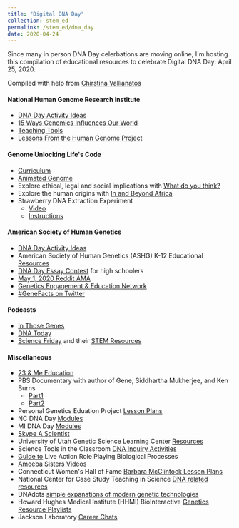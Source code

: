 ```yaml
---
title: "Digital DNA Day"
collection: stem_ed
permalink: /stem_ed/dna_day
date: 2020-04-24
---
```


Since many in person DNA Day celerbations are moving online, I'm hosting this compilation of educational resources to celebrate Digital DNA Day: April 25, 2020.

Compiled with help from [Chirstina Vallianatos](https://www.linkedin.com/in/christinavallianatos/)

#### National Human Genome Research Institute
* [DNA Day Activity Ideas](https://www.genome.gov/dna-day/get-activity-ideas)
* [15 Ways Genomics Influences Our World](https://www.genome.gov/dna-day/15-ways)
* [Teaching Tools](https://www.genome.gov/about-genomics/teaching-tools)
* [Lessons From the Human Genome Project](https://www.youtube.com/watch?v=qOW5e4BgEa4)
#### Genome Unlocking Life's Code
* [Curriculum](https://unlockinglifescode.org/learn/curriculum)
* [Animated Genome](https://unlockinglifescode.org/media/animations/659#660)
* Explore ethical, legal and social implications with [What do you think?](https://unlockinglifescode.org/wdyt/#/)
* Explore the human origins with [In and Beyond Africa](https://unlockinglifescode.org/iaba/)
* Strawberry DNA Extraction Experiment
  - [Video](https://www.youtube.com/watch?v=hOpu4iN5Bh4)
  - [Instructions](https://unlockinglifescode.org/education-resource-profile/dna-strawberries-tutorial-video-and-poster)
#### American Society of Human Genetics 
* [DNA Day Activity Ideas](https://www.ashg.org/wp-content/uploads/2020/03/Virtual-Programs-Handout-FINAL.pdf)  
* American Society of Human Genetics (ASHG) K-12 Educational [Resources](https://www.ashg.org/discover-genetics/k-12-education/)
* [DNA Day Essay Contest](https://www.ashg.org/discover-genetics/k-12-education/dna-day/) for high schoolers 
* [May 1, 2020 Reddit AMA](https://www.reddit.com/r/science/)
* [Genetics Engagement & Education Network](https://www.ashg.org/discover-genetics/gene-network/)
* [#GeneFacts on Twitter](https://twitter.com/GeneticsSociety)
#### Podcasts
  - [In Those Genes](https://inthosegenes.com)
  - [DNA Today](http://dnapodcast.com/about-us)
  - [Science Friday](https://www.sciencefriday.com) and their [STEM Resources](https://www.sciencefriday.com/segments/free-stem-resources/)
#### Miscellaneous
* [23 & Me Education](https://education.23andme.com)  
* PBS Documentary with author of Gene, Siddhartha Mukherjee, and Ken Burns  
  - [Part1](https://www.pbs.org/video/part-1-dawn-of-the-modern-age-of-genetics-27czqa/)  
  - [Part2](https://www.pbs.org/video/part-2-revolution-in-the-treatment-of-disease-z9nxg5/)  
* Personal Genetics Eduation Project [Lesson Plans](https://pged.org/lesson-plans/)
* NC DNA Day [Modules](http://ncdnaday.org/learn-more/resources-2/)
* MI DNA Day [Modules](https://midnaday.com/the-modules/)
* [Skype A Scientist](https://www.skypeascientist.com)
* University of Utah Genetic Science Learning Center [Resources](https://learn.genetics.utah.edu)
* Science Tools in the Classroom [DNA Inquiry Activities](http://www.stcnm.org/resources)
* [Guide to](https://www.minipcr.com/professional-development/larp-live-action-role-playing-biological-processes/) Live Action Role Playing Biological Processes
* [Amoeba Sisters Videos](https://www.youtube.com/user/AmoebaSisters)
* Connecticut Women's Hall of Fame [Barbara McClintock Lesson Plans](https://static1.squarespace.com/static/5d7121a2621fa50001fc829f/t/5dcc389a33e6e87259430eb6/1573948774306/STEMfems-McClintock.pdf)
* National Center for Case Study Teaching in Science [DNA related resources](https://sciencecases.lib.buffalo.edu/collection/results.html?keywords2=dna&submit=Search&subject_headings=&educational_level=&type_methods=&topical_areas=&date_posted2=)
* DNAdots [simple expanations of modern genetic technologies](https://dnadots.minipcr.com/?s=&post_type=dnadots-item)
* Howard Hughes Medical Institute (HHMI) BioInteractive [Genetics Resource Playlists](https://www.biointeractive.org/planning-tools/resource-playlists?f%5B0%5D=topics%3A28)
* Jackson Laboratory [Career Chats](https://www.youtube.com/watch?v=U-djEmXdNZU&feature=youtu.be)

